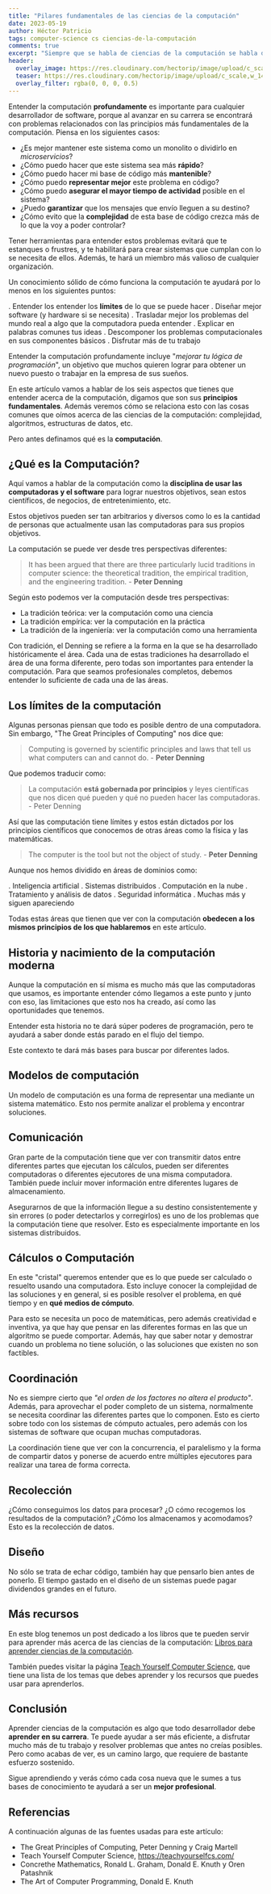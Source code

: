 ```yaml
---
title: "Pilares fundamentales de las ciencias de la computación"
date: 2023-05-19
author: Héctor Patricio
tags: computer-science cs ciencias-de-la-computación
comments: true
excerpt: "Siempre que se habla de ciencias de la computación se habla de complejidad, algoritmos, etc. Pero hay cosas más importantes que tenemos que comprender."
header:
  overlay_image: https://res.cloudinary.com/hectorip/image/upload/c_scale,w_1400/v1684557119/IMG_3866_xtomdi.jpg
  teaser: https://res.cloudinary.com/hectorip/image/upload/c_scale,w_1400/v1684557119/IMG_3866_xtomdi.jpg
  overlay_filter: rgba(0, 0, 0, 0.5)
---
```


Entender la computación **profundamente** es importante para cualquier desarrollador de software, porque al avanzar en su carrera se encontrará con problemas relacionados con las principios más fundamentales de la computación. Piensa en los siguientes casos:

- ¿Es mejor mantener este sistema como un monolito o dividirlo en _microservicios_?
- ¿Cómo puedo hacer que este sistema sea más **rápido**?
- ¿Cómo puedo hacer mi base de código más **mantenible**?
- ¿Cómo puedo **representar mejor** este problema en código?
- ¿Cómo puedo **asegurar el mayor tiempo de actividad** posible en el sistema?
- ¿Puedo **garantizar** que los mensajes que envío lleguen a su destino?
- ¿Cómo evito que la **complejidad** de esta base de código crezca más de lo que la voy a poder controlar?

Tener herramientas para entender estos problemas evitará que te estanques o frustres, y te habilitará para crear sistemas que cumplan con lo se necesita de ellos. Además, te hará un miembro más valioso de cualquier organización.

Un conocimiento sólido de cómo funciona la computación te ayudará por lo menos en los siguientes puntos:

 . Entender los entender los **límites** de lo que se puede hacer
 . Diseñar mejor software (y hardware si se necesita)
 . Trasladar mejor los problemas del mundo real a algo que la computadora pueda entender
 . Explicar en palabras comunes tus ideas
 . Descomponer los problemas computacionales en sus componentes básicos
 . Disfrutar más de tu trabajo

Entender la computación profundamente incluye "_mejorar tu lógica de programación_", un objetivo que muchos quieren lograr para obtener un nuevo puesto o trabajar en la empresa de sus sueños.

En este artículo vamos a hablar de los seis aspectos que tienes que entender acerca de la computación, digamos que son sus **principios fundamentales**. Además veremos cómo se relaciona esto con las cosas comunes que oímos acerca de las ciencias de la computación: complejidad, algoritmos, estructuras de datos, etc.

Pero antes definamos qué es la **computación**.

## ¿Qué es la Computación?

Aquí vamos a hablar de la computación como la **disciplina de usar las computadoras y el software** para lograr nuestros objetivos, sean estos científicos, de negocios, de entretenimiento, etc.

Estos objetivos pueden ser tan arbitrarios y diversos como lo es la cantidad de personas que actualmente usan las computadoras para sus propios objetivos.

La computación se puede ver desde tres perspectivas diferentes:

> It has been argued that there are three particularly lucid traditions in computer science: the theoretical tradition, the empirical tradition, and the engineering tradition. - **Peter Denning**

Según esto podemos ver la computación desde tres perspectivas:

- La tradición teórica: ver la computación como una ciencia
- La tradición empírica: ver la computación en la práctica
- La tradición de la ingeniería: ver la computación como una herramienta

Con tradición, el Denning se refiere a la forma en la que se ha desarrollado históricamente el área. Cada una de estas tradiciones ha desarrollado el área de una forma diferente, pero todas son importantes para entender la computación. Para que seamos profesionales completos, debemos entender lo suficiente de cada una de las áreas.

## Los límites de la computación

Algunas personas piensan que todo es posible dentro de una computadora. Sin embargo, "The Great Principles of Computing" nos dice que:

> Computing is governed by scientific principles and laws that tell us what computers can and cannot do. - **Peter Denning**

Que podemos traducir como:

> La computación **está gobernada por principios** y leyes científicas que nos dicen qué pueden y qué no pueden hacer las computadoras. - Peter Denning

Así que las computación tiene límites y estos están dictados por los principios científicos que conocemos de otras áreas como la física y las matemáticas.

> The computer is the tool but not the object of study. - **Peter Denning**

Aunque nos hemos dividido en áreas de dominios como:

. Inteligencia artificial
. Sistemas distribuidos
. Computación en la nube
. Tratamiento y análisis de datos
. Seguridad informática
. Muchas más y siguen apareciendo

Todas estas áreas que tienen que ver con la computación **obedecen a los mismos principios de los que hablaremos** en este artículo.

## Historia y nacimiento de la computación moderna

Aunque la computación en sí misma es mucho más que las computadoras que usamos, es importante entender cómo llegamos a este punto y junto con eso, las limitaciones que esto nos ha creado, así como las oportunidades que tenemos.

Entender esta historia no te dará súper poderes de programación, pero te ayudará a saber donde estás parado en el flujo del tiempo.

Este contexto te dará más bases para buscar por diferentes lados.

## Modelos de computación

Un modelo de computación es una forma de representar una  mediante un sistema matemático. Esto nos permite analizar el problema y encontrar soluciones.

## Comunicación

Gran parte de la computación tiene que ver con transmitir datos entre diferentes partes que ejecutan los cálculos, pueden ser diferentes computadoras o diferentes ejecutores de una misma computadora. También puede incluir mover información entre diferentes lugares de almacenamiento.

Asegurarnos de que la información llegue a su destino consistentemente y sin errores (o poder detectarlos y corregirlos) es uno de los problemas que la computación tiene que resolver. Esto es especialmente importante en los sistemas distribuidos.

## Cálculos o Computación

En este "cristal" queremos entender que es lo que puede ser calculado o resuelto usando una computadora. Esto incluye conocer la complejidad de las soluciones y en general, si es posible resolver el problema, en qué tiempo y en **qué medios de cómputo**.

Para esto se necesita un poco de matemáticas, pero además creatividad e inventiva, ya que hay que pensar en las diferentes formas en las que un algoritmo se puede comportar. Además, hay que saber notar y demostrar cuando un problema no tiene solución, o las soluciones que existen no son factibles.

## Coordinación

No es siempre cierto que _"el orden de los factores no altera el producto"_. Además, para aprovechar el poder completo de un sistema, normalmente se necesita coordinar las diferentes partes que lo componen. Esto es cierto sobre todo con los sistemas de cómputo actuales, pero además con los sistemas de software que ocupan muchas computadoras.

La coordinación tiene que ver con la concurrencia, el paralelismo y la forma de compartir datos y ponerse de acuerdo entre múltiples ejecutores para realizar una tarea de forma correcta.

## Recolección

¿Cómo conseguimos los datos para procesar? ¿O cómo recogemos los resultados de la computación? ¿Cómo los almacenamos y acomodamos? Esto es la recolección de datos.

## Diseño

No sólo se trata de echar código, también hay que pensarlo bien antes de ponerlo. El tiempo gastado en el diseño de un sistemas puede pagar dividendos grandes en el futuro.

## Más recursos

En  este blog tenemos un post dedicado a los libros que te pueden servir para aprender más acerca de las ciencias de la computación: [Libros para aprender ciencias de la computación](https://blog.thedojo.mx/2023/05/13/libros-que-todo-desarrollador-de-software-deberia-leer-cs.html).

También puedes visitar la página [Teach Yourself Computer Science](https://teachyourselfcs.com/), que tiene una lista de los temas que debes aprender y los recursos que puedes usar para aprenderlos.

## Conclusión

Aprender ciencias de la computación es algo que todo desarrollador debe **aprender en su carrera**. Te puede ayudar a ser más eficiente, a disfrutar mucho más de tu trabajo y resolver problemas que antes no creías posibles. Pero como acabas de ver, es un camino largo, que requiere de bastante esfuerzo sostenido.

Sigue aprendiendo y verás cómo cada cosa nueva que le sumes a tus bases de conocimiento te ayudará a ser un **mejor profesional**.

## Referencias

A continuación algunas de las fuentes usadas para este artículo:

- The Great Principles of Computing, Peter Denning y Craig Martell
- Teach Yourself Computer Science, https://teachyourselfcs.com/
- Concrethe Mathematics, Ronald L. Graham, Donald E. Knuth y Oren Patashnik
- The Art of Computer Programming, Donald E. Knuth